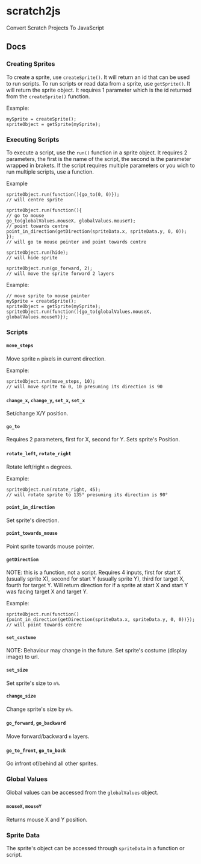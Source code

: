 
# scratch2js
Convert Scratch Projects To JavaScript

## Docs

### Creating Sprites

To create a sprite, use <code>createSprite()</code>. It will return an id that can be used to run scripts. To run scripts or read data from a sprite, use <code>getSprite()</code>. It will return the sprite object. It requires 1 parameter which is the id returned from the <code>createSprite()</code> function.

Example:
```
mySprite = createSprite();
spriteObject = getSprite(mySprite);
```

### Executing Scripts

To execute a script, use the `run()` function in a sprite object. It requires 2 parameters, the first is the name of the script, the second is the parameter wrapped in brakets. If the script requires multiple parameters or you wich to run multiple scripts, use a function.

Example
```
spriteObject.run(function(){go_to(0, 0)});
// will centre sprite

spriteObject.run(function(){
// go to mouse
go_to(globalValues.mouseX, globalValues.mouseY);
// point towards centre
point_in_direction(getDirection(spriteData.x, spriteData.y, 0, 0));
});
// will go to mouse pointer and point towards centre

spriteObject.run(hide);
// will hide sprite

spriteObject.run(go_forward, 2);
// will move the sprite forward 2 layers

```

Example:
```
// move sprite to mouse pointer
mySprite = createSprite();
spriteObject = getSprite(mySprite);
spriteObject.run(function(){go_to(globalValues.mouseX, globalValues.mouseY)});
```

### Scripts

#### `move_steps`
Move sprite `n` pixels in current direction.

Example:
```
spriteObject.run(move_steps, 10);
// will move sprite to 0, 10 presuming its direction is 90
```

#### `change_x`, `change_y`, `set_x`, `set_x`
Set/change X/Y position.

#### `go_to`
Requires 2 parameters, first for X, second for Y. Sets sprite's Position.

#### `rotate_left`, `rotate_right`
Rotate left/right `n` degrees.

Example:
```
spriteObject.run(rotate_right, 45);
// will rotate sprite to 135° presuming its direction is 90°
```

#### `point_in_direction`
Set sprite's direction.

#### `point_towards_mouse`
Point sprite towards mouse pointer.

#### `getDirection`
NOTE: this is a function, not a script.
Requires 4 inputs, first for start X (usually sprite X), second for start Y (usually sprite Y), third for target X, fourth for target Y. Will return direction for if a sprite at start X and start Y was facing target X and target Y.

Example:
```
spriteObject.run(function(){point_in_direction(getDirection(spriteData.x, spriteData.y, 0, 0))});
// will point towards centre
```

#### `set_costume`
NOTE: Behaviour may change in the future.
Set sprite's costume (display image) to url.

#### `set_size`
Set sprite's size to `n%`.

#### `change_size`
Change sprite's size by `n%`.

#### `go_forward`, `go_backward`
Move forward/backward `n` layers.

#### `go_to_front`, `go_to_back`
Go infront of/behind all other sprites.


### Global Values

Global values can be accessed from the `globalValues` object.

#### `mouseX`, `mouseY`
Returns mouse X and Y position.


### Sprite Data

The sprite's object can be accessed through `spriteData` in a function or script.
